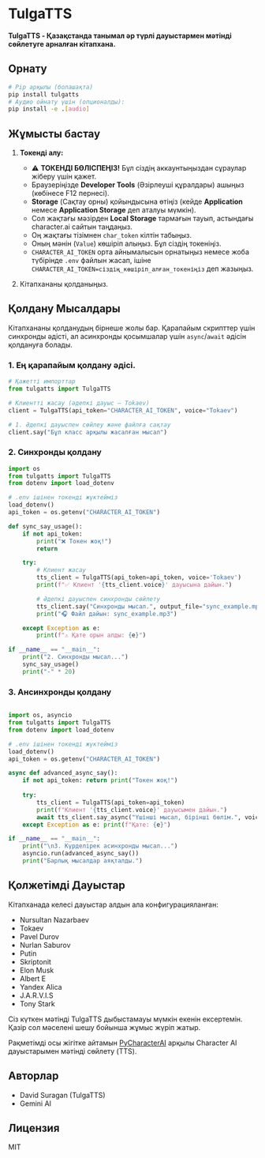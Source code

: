 # TulgaTTS
**TulgaTTS - Қазақстанда танымал әр түрлі дауыстармен мәтінді сөйлетуге арналған кітапхана.**

## Орнату

```bash
# Pip арқылы (болашақта)
pip install tulgatts
# Аудио ойнату үшін (опционалды):
pip install -e .[audio]
```

## Жұмысты бастау

1.  **Токенді алу:**
    *   ⚠️ **ТОКЕНДІ БӨЛІСПЕҢІЗ!** Бұл сіздің аккаунтыңыздан сұраулар жіберу үшін қажет.
    *   Браузеріңізде **Developer Tools** (Әзірлеуші құралдары) ашыңыз (көбінесе F12 пернесі).
    *   **Storage** (Сақтау орны) қойындысына өтіңіз (кейде **Application** немесе **Application Storage** деп аталуы мүмкін).
    *   Сол жақтағы мәзірден **Local Storage** тармағын тауып, астындағы character.ai сайтын таңдаңыз.
    *   Оң жақтағы тізімнен `char_token` кілтін табыңыз.
    *   Оның мәнін (`Value`) көшіріп алыңыз. Бұл сіздің токеніңіз.
    *   `CHARACTER_AI_TOKEN` орта айнымалысын орнатыңыз немесе жоба түбірінде `.env` файлын жасап, ішіне `CHARACTER_AI_TOKEN=сіздің_көшіріп_алған_токеніңіз` деп жазыңыз.

2.  Кітапхананы қолданыңыз.

## Қолдану Мысалдары

Кітапхананы қолданудың бірнеше жолы бар. Қарапайым скрипттер үшін синхронды әдісті, ал асинхронды қосымшалар үшін `async`/`await` әдісін қолдануға болады.

### 1. Ең қарапайым қолдану әдісі. 

```python
# Қажетті импорттар
from tulgatts import TulgaTTS

# Клиентті жасау (әдепкі дауыс – Tokaev)
client = TulgaTTS(api_token="CHARACTER_AI_TOKEN", voice="Tokaev")

# 1. Әдепкі дауыспен сөйлеу және файлға сақтау
client.say("Бұл класс арқылы жасалған мысал")

```

### 2. Cинхронды қолдану

```python
import os
from tulgatts import TulgaTTS
from dotenv import load_dotenv

# .env ішінен токенді жүктейміз
load_dotenv()
api_token = os.getenv("CHARACTER_AI_TOKEN")

def sync_say_usage():
    if not api_token:
        print("❌ Токен жоқ!")
        return

    try:
        # Клиент жасау
        tts_client = TulgaTTS(api_token=api_token, voice='Tokaev')
        print(f"✅ Клиент '{tts_client.voice}' дауысына дайын.")

        # Әдепкі дауыспен синхронды сөйлету
        tts_client.say("Синхронды мысал.", output_file="sync_example.mp3")
        print("🎧 Файл дайын: sync_example.mp3")

    except Exception as e:
        print(f"⚠️ Қате орын алды: {e}")

if __name__ == "__main__":
    print("2. Синхронды мысал...")
    sync_say_usage()
    print("-" * 20)

```

### 3. Ансинхронды қолдану

```python

import os, asyncio
from tulgatts import TulgaTTS
from dotenv import load_dotenv

# .env ішінен токенді жүктейміз
load_dotenv()
api_token = os.getenv("CHARACTER_AI_TOKEN")

async def advanced_async_say():
    if not api_token: return print("Токен жоқ!")
    
    try:
        tts_client = TulgaTTS(api_token=api_token)
        print(f"Клиент '{tts_client.voice}' дауысымен дайын.")
        await tts_client.say_async("Үшінші мысал, бірінші бөлім.", voice="Tokaev", output_file="advanced_async1.mp3", play_audio=True)
    except Exception as e: print(f"Қате: {e}")

if __name__ == "__main__":
    print("\n3. Күрделірек асинхронды мысал...")
    asyncio.run(advanced_async_say())
    print("Барлық мысалдар аяқталды.")

```

## Қолжетімді Дауыстар

Кітапханада келесі дауыстар алдын ала конфигурацияланған:

*   Nursultan Nazarbaev
*   Tokaev
*   Pavel Durov
*   Nurlan Saburov
*   Putin
*   Skriptonit
*   Elon Musk
*   Albert E
*   Yandex Alica
*   J.A.R.V.I.S
*   Tony Stark

Сіз күткен мәтінді TulgaTTS дыбыстамауы мүмкін екенін ексертемін. Қазір сол мәселені шешу бойынша жұмыс жүріп жатыр.

Рақметімді осы жігітке айтамын
[PyCharacterAI](https://github.com/Xtr4F/PyCharacterAI) арқылы Character AI дауыстарымен мәтінді сөйлету (TTS). 

## Авторлар
- David Suragan (TulgaTTS)
- Gemini AI

## Лицензия
MIT 